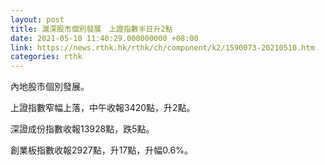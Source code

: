 ```yaml
---
layout: post
title: 滬深股市個別發展　上證指數半日升2點
date: 2021-05-10 11:40:29.000000000 +08:00
link: https://news.rthk.hk/rthk/ch/component/k2/1590073-20210510.htm
categories: rthk
---
```


內地股市個別發展。

上證指數窄幅上落，中午收報3420點，升2點。

深證成份指數收報13928點，跌5點。

創業板指數收報2927點，升17點，升幅0.6%。
